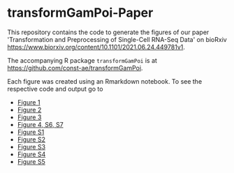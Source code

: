 # transformGamPoi-Paper

This repository contains the code to generate the figures of our paper 'Transformation and Preprocessing of Single-Cell RNA-Seq Data' on bioRxiv https://www.biorxiv.org/content/10.1101/2021.06.24.449781v1. 

The accompanying R package `transformGamPoi` is at https://github.com/const-ae/transformGamPoi.

Each figure was created using an Rmarkdown notebook. To see the respective code and output go to
* [Figure 1](https://htmlpreview.github.io/?https://github.com/const-ae/transformGamPoi-Paper/blob/master/scripts/heteroskedasticity_simulation.nb.html)
* [Figure 2](https://htmlpreview.github.io/?https://github.com/const-ae/transformGamPoi-Paper/blob/master/scripts/delta_method_vst_graph.nb.html)
* [Figure 3](https://htmlpreview.github.io/?https://github.com/const-ae/transformGamPoi-Paper/blob/master/scripts/marker_gene_histograms.nb.html)
* [Figure 4, S6, S7](https://htmlpreview.github.io/?https://github.com/const-ae/transformGamPoi-Paper/blob/master/scripts/benchmark_results.nb.html)
* [Figure S1](https://htmlpreview.github.io/?https://github.com/const-ae/transformGamPoi-Paper/blob/master/scripts/mean_variance_relation.nb.html)
* [Figure S2](https://htmlpreview.github.io/?https://github.com/const-ae/transformGamPoi-Paper/blob/master/scripts/size_factor_confounding_effect.nb.html)
* [Figure S3](https://htmlpreview.github.io/?https://github.com/const-ae/transformGamPoi-Paper/blob/master/scripts/variance_after_transformation.nb.html)
* [Figure S4](https://htmlpreview.github.io/?https://github.com/const-ae/transformGamPoi-Paper/blob/master/scripts/sctransform_beta_s_and_alpha_importance.nb.html)
* [Figure S5](https://htmlpreview.github.io/?https://github.com/const-ae/transformGamPoi-Paper/blob/master/scripts/randomized_quantile_residuals.nb.html)

